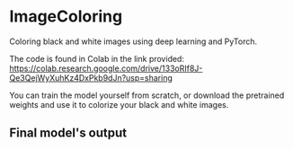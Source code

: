 # ImageColoring
Coloring black and white images using deep learning and PyTorch.

The code is found in Colab in the link provided:
https://colab.research.google.com/drive/133oRIf8J-Qe3QejWyXuhKz4DxPkb9dJn?usp=sharing

You can train the model yourself from scratch, or download the pretrained weights and use it to colorize your black and white images.



## Final model's output



